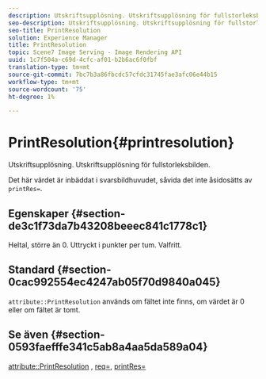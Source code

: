 ```yaml
---
description: Utskriftsupplösning. Utskriftsupplösning för fullstorleksbilden.
seo-description: Utskriftsupplösning. Utskriftsupplösning för fullstorleksbilden.
seo-title: PrintResolution
solution: Experience Manager
title: PrintResolution
topic: Scene7 Image Serving - Image Rendering API
uuid: 1c7f504a-c69d-4cfc-af01-b2b6ac6f0fbf
translation-type: tm+mt
source-git-commit: 7bc7b3a86fbcdc57cfdc31745fae3afc06e44b15
workflow-type: tm+mt
source-wordcount: '75'
ht-degree: 1%

---
```



# PrintResolution{#printresolution}

Utskriftsupplösning. Utskriftsupplösning för fullstorleksbilden.

Det här värdet är inbäddat i svarsbildhuvudet, såvida det inte åsidosätts av `printRes=`.

## Egenskaper {#section-de3c1f73da7b43208beeec841c1778c1}

Heltal, större än 0. Uttryckt i punkter per tum. Valfritt.

## Standard {#section-0cac992554ec4247ab05f70d9840a045}

`attribute::PrintResolution` används om fältet inte finns, om värdet är 0 eller om fältet är tomt.

## Se även {#section-0593faefffe341c5ab8a4aa5da589a04}

[attribute::PrintResolution](../../../../../../is-api/image-catalog/image-serving-api-ref/c-image-catalog-reference/c-attributes-reference/r-printresolution.md#reference-a53c6850077148c9bd88a8c5c1c400c5) ,  [req=](../../../../../../is-api/http-ref/image-serving-api-ref/c-http-protocol-reference/c-command-reference/r-req/r-req.md#reference-907cdb4a97034db7ad94695f25552e76),  [printRes=](../../../../../../is-api/http-ref/image-serving-api-ref/c-http-protocol-reference/c-command-reference/r-printres.md#reference-84f52afff4704c4b9d58e4bbbaea1491)
